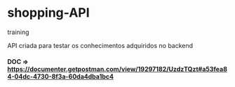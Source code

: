 # shopping-API

training

API criada para testar os conhecimentos adquiridos no backend

#### DOC => https://documenter.getpostman.com/view/19297182/UzdzTQzt#a53fea84-04dc-4730-8f3a-60da4dba1bc4
